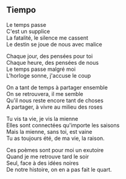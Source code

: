 ## Tiempo

Le temps passe  
C'est un supplice  
La fatalité, le silence me cassent  
Le destin se joue de nous avec malice  

Chaque jour, des pensées pour toi  
Chaque heure, des pensées de nous  
Le temps passe malgré moi  
L'horloge sonne, j'accuse le coup  

On a tant de temps à partager ensemble  
On se retrouvera, il me semble  
Qu'il nous reste encore tant de choses  
A partager, à vivre au milieu des roses  

Tu vis ta vie, je vis la mienne  
Elles sont connectées qu'importe les saisons  
Mais la mienne, sans toi, est vaine  
Tu as toujours été, de ma vie, la raison.  

Ces poèmes sont pour moi un exutoire  
Quand je me retrouve tard le soir  
Seul, face à des idées noires  
De notre histoire, on en a pas fait le quart.  